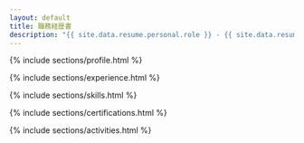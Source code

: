 ```yaml
---
layout: default
title: 職務経歴書
description: "{{ site.data.resume.personal.role }} - {{ site.data.resume.personal.name }}"
---
```


{% include sections/profile.html %}

{% include sections/experience.html %}

{% include sections/skills.html %}

{% include sections/certifications.html %}

{% include sections/activities.html %}

